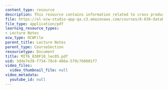 ```yaml
---
content_type: resource
description: This resource contains information related to cross product.
file: https://ol-ocw-studio-app-qa.s3.amazonaws.com/courses/6-830-database-systems-fall-2010/3dde7e38f73479c8486a579c760881f7_MIT6_830F10_lec05.pdf
file_type: application/pdf
learning_resource_types:
- Lecture Notes
ocw_type: OCWFile
parent_title: Lecture Notes
parent_type: CourseSection
resourcetype: Document
title: MIT6_830F10_lec05.pdf
uid: 3dde7e38-f734-79c8-486a-579c760881f7
video_files:
  video_thumbnail_file: null
video_metadata:
  youtube_id: null
---
```

